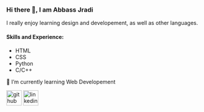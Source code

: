 ### Hi there 👋, I am Abbass Jradi

I really enjoy learning design and developement, as well as other languages.

#### Skills and Experience:
- HTML
- CSS
- Python
- C/C++


🌱 I’m currently learning Web Developement 



[<img src='https://cdn.jsdelivr.net/npm/simple-icons@3.0.1/icons/github.svg' alt='github' height='40'>](https://github.com/Abbass-Jradi)  [<img src='https://cdn.jsdelivr.net/npm/simple-icons@3.0.1/icons/linkedin.svg' alt='linkedin' height='40'>](https://www.linkedin.com/in/https://www.linkedin.com/in/abbas-jradi-78a027200/)  

